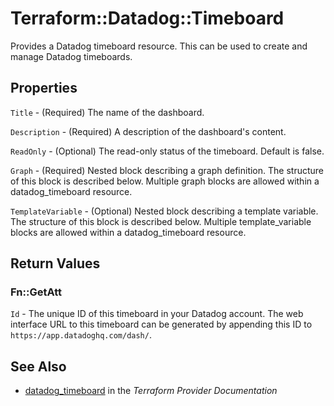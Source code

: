 # Terraform::Datadog::Timeboard

Provides a Datadog timeboard resource. This can be used to create and manage Datadog timeboards.

## Properties

`Title` - (Required) The name of the dashboard.

`Description` - (Required) A description of the dashboard's content.

`ReadOnly` - (Optional) The read-only status of the timeboard. Default is false.

`Graph` - (Required) Nested block describing a graph definition. The structure of this block is described below. Multiple graph blocks are allowed within a datadog_timeboard resource.

`TemplateVariable` - (Optional) Nested block describing a template variable. The structure of this block is described below. Multiple template_variable blocks are allowed within a datadog_timeboard resource.


## Return Values

### Fn::GetAtt

`Id` - The unique ID of this timeboard in your Datadog account. The web interface URL to this timeboard can be generated by appending this ID to ``https://app.datadoghq.com/dash/``.

## See Also

* [datadog_timeboard](https://www.terraform.io/docs/providers/datadog/r/timeboard.html) in the _Terraform Provider Documentation_